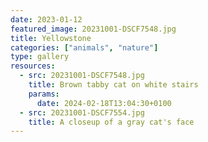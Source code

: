 ```yaml
---
date: 2023-01-12
featured_image: 20231001-DSCF7548.jpg
title: Yellowstone
categories: ["animals", "nature"]
type: gallery
resources:
  - src: 20231001-DSCF7548.jpg
    title: Brown tabby cat on white stairs
    params:
      date: 2024-02-18T13:04:30+0100
  - src: 20231001-DSCF7554.jpg
    title: A closeup of a gray cat's face
---
```

